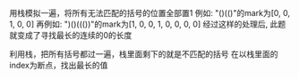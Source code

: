 用栈模拟一遍，将所有无法匹配的括号的位置全部置1
例如: "()(()"的mark为[0, 0, 1, 0, 0]
再例如: ")()((())"的mark为[1, 0, 0, 1, 0, 0, 0, 0]
经过这样的处理后, 此题就变成了寻找最长的连续的0的长度


利用栈，把所有括号都过一遍，栈里面剩下的就是不匹配的括号
在以栈里面的index为断点，找出最长的值